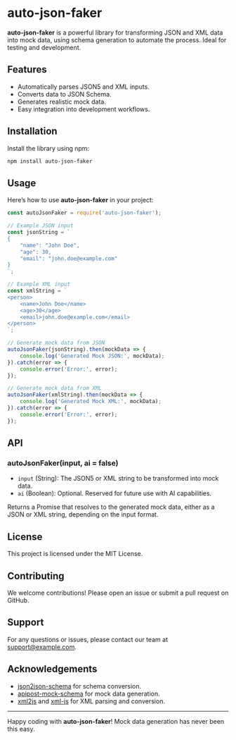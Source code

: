 # auto-json-faker

**auto-json-faker** is a powerful library for transforming JSON and XML data into mock data, using schema generation to automate the process. Ideal for testing and development.

## Features

- Automatically parses JSON5 and XML inputs.
- Converts data to JSON Schema.
- Generates realistic mock data.
- Easy integration into development workflows.

## Installation

Install the library using npm:

```bash
npm install auto-json-faker
```

## Usage

Here’s how to use **auto-json-faker** in your project:

```javascript
const autoJsonFaker = require('auto-json-faker');

// Example JSON input
const jsonString = `
{
    "name": "John Doe",
    "age": 30,
    "email": "john.doe@example.com"
}
`;

// Example XML input
const xmlString = `
<person>
    <name>John Doe</name>
    <age>30</age>
    <email>john.doe@example.com</email>
</person>
`;

// Generate mock data from JSON
autoJsonFaker(jsonString).then(mockData => {
    console.log('Generated Mock JSON:', mockData);
}).catch(error => {
    console.error('Error:', error);
});

// Generate mock data from XML
autoJsonFaker(xmlString).then(mockData => {
    console.log('Generated Mock XML:', mockData);
}).catch(error => {
    console.error('Error:', error);
});
```

## API

### autoJsonFaker(input, ai = false)

- `input` (String): The JSON5 or XML string to be transformed into mock data.
- `ai` (Boolean): Optional. Reserved for future use with AI capabilities.

Returns a Promise that resolves to the generated mock data, either as a JSON or XML string, depending on the input format.

## License

This project is licensed under the MIT License.

## Contributing

We welcome contributions! Please open an issue or submit a pull request on GitHub.

## Support

For any questions or issues, please contact our team at support@example.com.

## Acknowledgements

- [json2json-schema](https://www.npmjs.com/package/json2json-schema) for schema conversion.
- [apipost-mock-schema](https://www.npmjs.com/package/apipost-mock-schema) for mock data generation.
- [xml2js](https://www.npmjs.com/package/xml2js) and [xml-js](https://www.npmjs.com/package/xml-js) for XML parsing and conversion.

---

Happy coding with **auto-json-faker**! Mock data generation has never been this easy.
